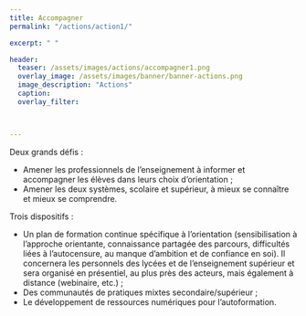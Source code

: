 ```yaml
---
title: Accompagner
permalink: "/actions/action1/"

excerpt: " "

header:
  teaser: /assets/images/actions/accompagner1.png
  overlay_image: /assets/images/banner/banner-actions.png
  image_description: "Actions"
  caption: 
  overlay_filter: 



---
```


Deux grands défis :
+ Amener les professionnels de l’enseignement à informer et accompagner les élèves dans leurs choix d’orientation ;
+ Amener les deux systèmes, scolaire et supérieur, à mieux se connaître et mieux se comprendre.

Trois dispositifs :
+ Un plan de formation continue spécifique à l’orientation (sensibilisation à l’approche orientante, connaissance partagée des parcours, difficultés liées à l’autocensure, au manque d’ambition et de confiance en soi). Il concernera les personnels des lycées et de l’enseignement supérieur et sera organisé en présentiel, au plus près des acteurs, mais également à distance (webinaire, etc.) ;
+ Des communautés de pratiques mixtes secondaire/supérieur ;
+ Le développement de ressources numériques pour l’autoformation.  
